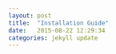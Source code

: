 ```yaml
---
layout: post
title:  "Installation Guide"
date:   2015-08-22 12:29:34
categories: jekyll update
---
```


